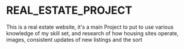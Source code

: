# REAL_ESTATE_PROJECT
This is a real estate website, it's a main Project to put to use various knowledge of my skill set, and research of how housing sites operate, images, consistent updates of new listings and the sort
